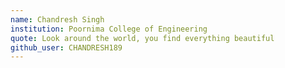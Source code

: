 ```yaml
---
name: Chandresh Singh
institution: Poornima College of Engineering
quote: Look around the world, you find everything beautiful
github_user: CHANDRESH189
---
```

